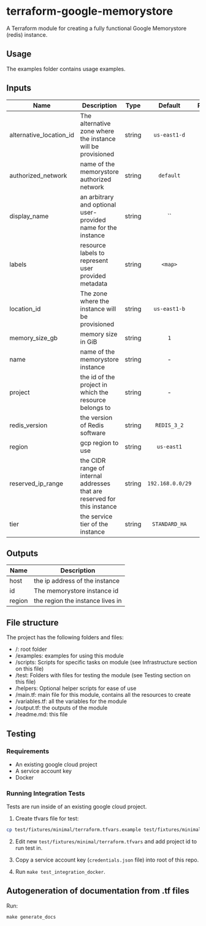 # terraform-google-memorystore

A Terraform module for creating a fully functional Google Memorystore (redis) instance.

## Usage

The examples folder contains usage examples.

[^]: (autogen_docs_start)


## Inputs

| Name | Description | Type | Default | Required |
|------|-------------|:----:|:-----:|:-----:|
| alternative_location_id | The alternative zone where the instance will be provisioned | string | `us-east1-d` | no |
| authorized_network | name of the memorystore authorized network | string | `default` | no |
| display_name | an arbitrary and optional user-provided name for the instance | string | `` | no |
| labels | resource labels to represent user provided metadata | string | `<map>` | no |
| location_id | The zone where the instance will be provisioned | string | `us-east1-b` | no |
| memory_size_gb | memory size in GiB | string | `1` | no |
| name | name of the memorystore instance | string | - | yes |
| project | the id of the project in which the resource belongs to | string | - | yes |
| redis_version | the version of Redis software | string | `REDIS_3_2` | no |
| region | gcp region to use | string | `us-east1` | no |
| reserved_ip_range | the CIDR range of internal addresses that are reserved for this instance | string | `192.168.0.0/29` | no |
| tier | the service tier of the instance | string | `STANDARD_HA` | no |

## Outputs

| Name | Description |
|------|-------------|
| host | the ip address of the instance |
| id | The memorystore instance id |
| region | the region the instance lives in |

[^]: (autogen_docs_end)

## File structure

The project has the following folders and files:

- /: root folder
- /examples: examples for using this module
- /scripts: Scripts for specific tasks on module (see Infrastructure section on this file)
- /test: Folders with files for testing the module (see Testing section on this file)
- /helpers: Optional helper scripts for ease of use
- /main.tf: main file for this module, contains all the resources to create
- /variables.tf: all the variables for the module
- /output.tf: the outputs of the module
- /readme.md: this file

## Testing

### Requirements

- An existing google cloud project
- A service account key
- Docker

### Running Integration Tests

Tests are run inside of an existing google cloud project.

1. Create tfvars file for test:

```sh
cp test/fixtures/minimal/terraform.tfvars.example test/fixtures/minimal/terraform.tfvars
```

2. Edit new `test/fixtures/minimal/terraform.tfvars` and add project id to run test in.

3. Copy a service account key (`credentials.json` file) into root of this repo.

4. Run `make test_integration_docker`.

## Autogeneration of documentation from .tf files

Run:

```
make generate_docs
```